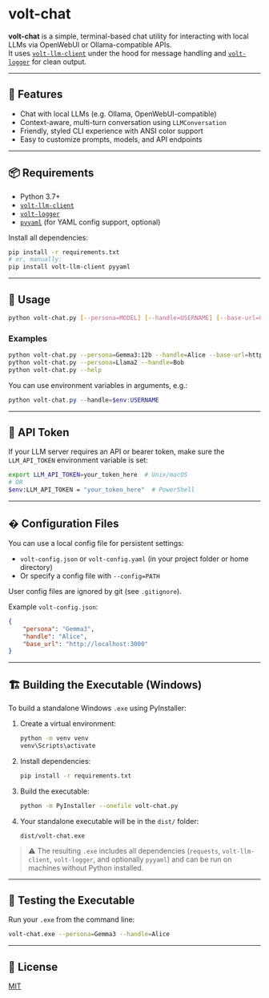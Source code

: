 # volt-chat

**volt-chat** is a simple, terminal-based chat utility for interacting with local LLMs via OpenWebUI or Ollama-compatible APIs.  
It uses [`volt-llm-client`](https://github.com/stuarttempleton/volt-llm-client) under the hood for message handling and [`volt-logger`](https://github.com/stuarttempleton/volt-logger) for clean output.

---

## 🚀 Features

- Chat with local LLMs (e.g. Ollama, OpenWebUI-compatible)
- Context-aware, multi-turn conversation using `LLMConversation`
- Friendly, styled CLI experience with ANSI color support
- Easy to customize prompts, models, and API endpoints

---


## 📦 Requirements

- Python 3.7+
- [`volt-llm-client`](https://github.com/stuarttempleton/volt-llm-client)
- [`volt-logger`](https://github.com/stuarttempleton/volt-logger)
- [`pyyaml`](https://pyyaml.org/) (for YAML config support, optional)

Install all dependencies:

```bash
pip install -r requirements.txt
# or, manually:
pip install volt-llm-client pyyaml
```

---


## 💬 Usage

```bash
python volt-chat.py [--persona=MODEL] [--handle=USERNAME] [--base-url=URL] [--system-prompt=TEXT] [--config=PATH] [--no-color]
```

### Examples

```bash
python volt-chat.py --persona=Gemma3:12b --handle=Alice --base-url=http://localhost:3000
python volt-chat.py --persona=Llama2 --handle=Bob
python volt-chat.py --help
```

You can use environment variables in arguments, e.g.:

```powershell
python volt-chat.py --handle=$env:USERNAME
```

---

## 🔐 API Token

If your LLM server requires an API or bearer token, make sure the `LLM_API_TOKEN` environment variable is set:

```bash
export LLM_API_TOKEN=your_token_here  # Unix/macOS
# OR
$env:LLM_API_TOKEN = "your_token_here"  # PowerShell
```

---

## � Configuration Files

You can use a local config file for persistent settings:

- `volt-config.json` or `volt-config.yaml` (in your project folder or home directory)
- Or specify a config file with `--config=PATH`

User config files are ignored by git (see `.gitignore`).

Example `volt-config.json`:
```json
{
    "persona": "Gemma3",
    "handle": "Alice",
    "base_url": "http://localhost:3000"
}
```

---


## 🏗️ Building the Executable (Windows)

To build a standalone Windows `.exe` using PyInstaller:

1. Create a virtual environment:
    ```bash
    python -m venv venv
    venv\Scripts\activate
    ```

2. Install dependencies:
    ```bash
    pip install -r requirements.txt
    ```

3. Build the executable:
    ```bash
    python -m PyInstaller --onefile volt-chat.py
    ```

4. Your standalone executable will be in the `dist/` folder:
    ```
    dist/volt-chat.exe
    ```

> ⚠️ The resulting `.exe` includes all dependencies (`requests`, `volt-llm-client`, `volt-logger`, and optionally `pyyaml`) and can be run on machines without Python installed.

---


## 🧪 Testing the Executable

Run your `.exe` from the command line:

```bash
volt-chat.exe --persona=Gemma3 --handle=Alice
```

---

## 🪪 License

[MIT](LICENSE)


